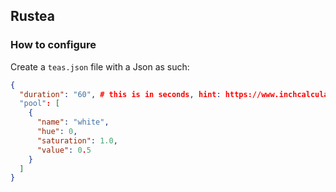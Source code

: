 ## Rustea

### How to configure

Create a `teas.json` file with a Json as such:

```json
{
  "duration": "60", # this is in seconds, hint: https://www.inchcalculator.com/convert/minute-to-second/
  "pool": [
    {
      "name": "white",
      "hue": 0,
      "saturation": 1.0,
      "value": 0.5
    }
  ]
}
```
